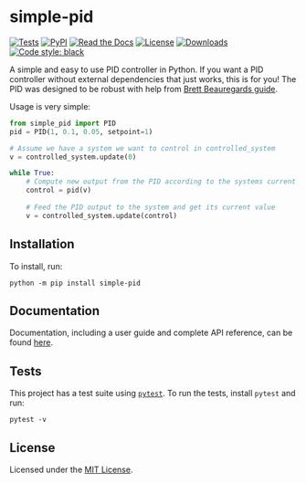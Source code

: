 # simple-pid

[![Tests](https://github.com/m-lundberg/simple-pid/actions/workflows/run-tests.yml/badge.svg)](https://github.com/m-lundberg/simple-pid/actions?query=workflow%3Atests)
[![PyPI](https://img.shields.io/pypi/v/simple-pid.svg)](https://pypi.org/project/simple-pid/)
[![Read the Docs](https://img.shields.io/readthedocs/simple-pid.svg)](https://simple-pid.readthedocs.io/)
[![License](https://img.shields.io/github/license/m-lundberg/simple-pid.svg)](https://github.com/m-lundberg/simple-pid/blob/master/LICENSE.md)
[![Downloads](https://pepy.tech/badge/simple-pid)](https://pepy.tech/project/simple-pid)
[![Code style: black](https://img.shields.io/badge/code%20style-black-000000.svg)](https://github.com/psf/black)

A simple and easy to use PID controller in Python. If you want a PID controller without external dependencies that just works, this is for you! The PID was designed to be robust with help from [Brett Beauregards guide](http://brettbeauregard.com/blog/2011/04/improving-the-beginners-pid-introduction/).

Usage is very simple:

```python
from simple_pid import PID
pid = PID(1, 0.1, 0.05, setpoint=1)

# Assume we have a system we want to control in controlled_system
v = controlled_system.update(0)

while True:
    # Compute new output from the PID according to the systems current value
    control = pid(v)
    
    # Feed the PID output to the system and get its current value
    v = controlled_system.update(control)
```


## Installation
To install, run:

```
python -m pip install simple-pid
```


## Documentation
Documentation, including a user guide and complete API reference, can be found [here](https://simple-pid.readthedocs.io/).


## Tests
This project has a test suite using [`pytest`](https://docs.pytest.org/). To run the tests, install `pytest` and run:

```
pytest -v
```


## License
Licensed under the [MIT License](https://github.com/m-lundberg/simple-pid/blob/master/LICENSE.md).
